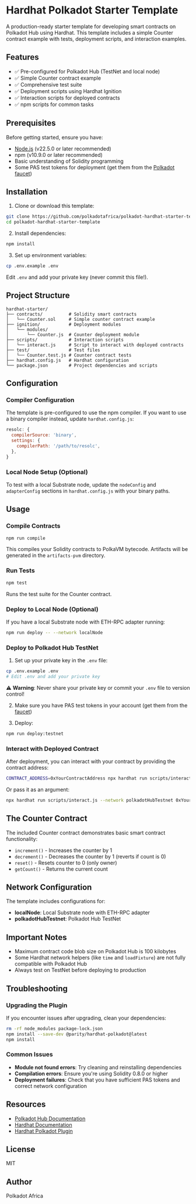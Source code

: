 # Hardhat Polkadot Starter Template

A production-ready starter template for developing smart contracts on Polkadot Hub using Hardhat. This template includes a simple Counter contract example with tests, deployment scripts, and interaction examples.

## Features

- ✅ Pre-configured for Polkadot Hub (TestNet and local node)
- ✅ Simple Counter contract example
- ✅ Comprehensive test suite
- ✅ Deployment scripts using Hardhat Ignition
- ✅ Interaction scripts for deployed contracts
- ✅ npm scripts for common tasks

## Prerequisites

Before getting started, ensure you have:

- [Node.js](https://nodejs.org/) (v22.5.0 or later recommended)
- npm (v10.9.0 or later recommended)
- Basic understanding of Solidity programming
- Some PAS test tokens for deployment (get them from the [Polkadot faucet](https://faucet.polkadot.io/?parachain=1111))

## Installation

1. Clone or download this template:

```bash
git clone https://github.com/polkadotafrica/polkadot-hardhat-starter-template
cd polkadot-hardhat-starter-template
```

2. Install dependencies:

```bash
npm install
```

3. Set up environment variables:

```bash
cp .env.example .env
```

Edit `.env` and add your private key (never commit this file!).

## Project Structure

```
hardhat-starter/
├── contracts/          # Solidity smart contracts
│   └── Counter.sol     # Simple counter contract example
├── ignition/           # Deployment modules
│   └── modules/
│       └── Counter.js  # Counter deployment module
├── scripts/            # Interaction scripts
│   └── interact.js     # Script to interact with deployed contracts
├── test/               # Test files
│   └── Counter.test.js # Counter contract tests
├── hardhat.config.js   # Hardhat configuration
└── package.json        # Project dependencies and scripts
```

## Configuration

### Compiler Configuration

The template is pre-configured to use the npm compiler. If you want to use a binary compiler instead, update `hardhat.config.js`:

```javascript
resolc: {
  compilerSource: 'binary',
  settings: {
    compilerPath: '/path/to/resolc',
  },
}
```

### Local Node Setup (Optional)

To test with a local Substrate node, update the `nodeConfig` and `adapterConfig` sections in `hardhat.config.js` with your binary paths.

## Usage

### Compile Contracts

```bash
npm run compile
```

This compiles your Solidity contracts to PolkaVM bytecode. Artifacts will be generated in the `artifacts-pvm` directory.

### Run Tests

```bash
npm test
```

Runs the test suite for the Counter contract.

### Deploy to Local Node (Optional)

If you have a local Substrate node with ETH-RPC adapter running:

```bash
npm run deploy -- --network localNode
```

### Deploy to Polkadot Hub TestNet

1. Set up your private key in the `.env` file:

```bash
cp .env.example .env
# Edit .env and add your private key
```

⚠️ **Warning**: Never share your private key or commit your `.env` file to version control!

2. Make sure you have PAS test tokens in your account (get them from the [faucet](https://faucet.polkadot.io/?parachain=1111))

3. Deploy:

```bash
npm run deploy:testnet
```

### Interact with Deployed Contract

After deployment, you can interact with your contract by providing the contract address:

```bash
CONTRACT_ADDRESS=0xYourContractAddress npx hardhat run scripts/interact.js --network polkadotHubTestnet
```

Or pass it as an argument:

```bash
npx hardhat run scripts/interact.js --network polkadotHubTestnet 0xYourContractAddress
```

## The Counter Contract

The included Counter contract demonstrates basic smart contract functionality:

- `increment()` - Increases the counter by 1
- `decrement()` - Decreases the counter by 1 (reverts if count is 0)
- `reset()` - Resets counter to 0 (only owner)
- `getCount()` - Returns the current count

## Network Configuration

The template includes configurations for:

- **localNode**: Local Substrate node with ETH-RPC adapter
- **polkadotHubTestnet**: Polkadot Hub TestNet

## Important Notes

- Maximum contract code blob size on Polkadot Hub is 100 kilobytes
- Some Hardhat network helpers (like `time` and `loadFixture`) are not fully compatible with Polkadot Hub
- Always test on TestNet before deploying to production

## Troubleshooting

### Upgrading the Plugin

If you encounter issues after upgrading, clean your dependencies:

```bash
rm -rf node_modules package-lock.json
npm install --save-dev @parity/hardhat-polkadot@latest
npm install
```

### Common Issues

- **Module not found errors**: Try cleaning and reinstalling dependencies
- **Compilation errors**: Ensure you're using Solidity 0.8.0 or higher
- **Deployment failures**: Check that you have sufficient PAS tokens and correct network configuration

## Resources

- [Polkadot Hub Documentation](https://docs.polkadot.com/develop/smart-contracts/)
- [Hardhat Documentation](https://hardhat.org/docs)
- [Hardhat Polkadot Plugin](https://github.com/paritytech/hardhat-polkadot)

## License

MIT

## Author

Polkadot Africa
